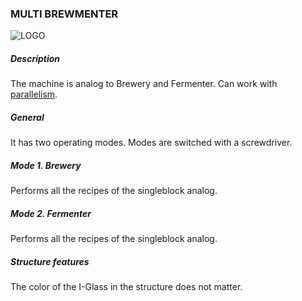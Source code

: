 ### MULTI BREWMENTER

![LOGO](https://gtimpact.space/media/gregtech/ParBrew.png)

##### Description

The machine is analog to Brewery and Fermenter. Can work with [parallelism](/wiki/mechanics#parallelism).

##### General

It has two operating modes. Modes are switched with a screwdriver.

##### Mode 1. Brewery

Performs all the recipes of the singleblock analog.

##### Mode 2. Fermenter

Performs all the recipes of the singleblock analog.

##### Structure features

The color of the I-Glass in the structure does not matter.
